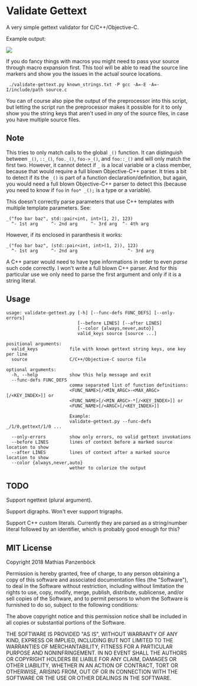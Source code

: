 Validate Gettext
================

A very simple gettext validator for C/C++/Objective-C.

Example output:

![](https://i.imgur.com/QzsdxsA.png)

If you do fancy things with macros you might need to pass your source through
macro expansion first. This tool will be able to read the source line markers
and show you the issues in the actual source locations.

	 ./validate-gettext.py known_strings.txt -P gcc -A=-E -A=-I/include/path source.c

You can of course also pipe the output of the preprocessor into this script,
but letting the script run the preprocessor makes it possible for it to only
show you the string keys that aren't used in *any* of the source files, in
case you have multiple source files.

Note
----

This tries to only match calls to the global `_()` function. It can distinguish
between `_()`, `::_()`, `foo._()`, `foo->_()`, and `foo::_()` and will only
match the first two. However, it cannot detect if `_` is a local variable or a
class member, because that would require a full blown Objective-C++ parser. It
tries a bit to detect if its the `_()` is part of a function
declaration/definition, but again, you would need a full blown Objective-C++
parser to detect this (because you need to know if `foo` in `foo* _();` is
a type or a variable).

This doesn't correctly parse parameters that use C++ templates with multiple
template parameters. See:

    _("foo bar baz", std::pair<int, int>(1, 2), 123)
      ^- 1st arg     ^- 2nd arg     ^- 3rd arg  ^- 4th arg

However, if its enclosed in paranthesis it works:

    _("foo bar baz", (std::pair<int, int>(1, 2)), 123)
      ^- 1st arg     ^- 2nd arg                   ^- 3rd arg

A C++ parser would need to have type informations in order to even _parse_ such
code correctly. I won't write a full blown C++ parser. And for this particular
use we only need to parse the first argument and only if it is a string literal.

Usage
-----

	usage: validate-gettext.py [-h] [--func-defs FUNC_DEFS] [--only-errors]
	                           [--before LINES] [--after LINES]
	                           [--color {always,never,auto}]
	                           valid_keys source [source ...]
	
	positional arguments:
	  valid_keys            file with known gettext string keys, one key per line
	  source                C/C++/Objective-C source file
	
	optional arguments:
	  -h, --help            show this help message and exit
	  --func-defs FUNC_DEFS
	                        comma separated list of function definitions:
	                        <FUNC_NAME>[/<MIN_ARGC>-<MAX_ARGC>[/<KEY_INDEX>]] or
	                        <FUNC_NAME>[/<MIN_ARGC>-*[/<KEY_INDEX>]] or
	                        <FUNC_NAME>[/<ARGC>[/<KEY_INDEX>]]
	                        
	                        Example:
	                        validate-gettext.py --func-defs _/1/0,gettext/1/0 ...
	                        
	  --only-errors         show only errors, no valid gettext invokations
	  --before LINES        lines of context before a marked source location to show
	  --after LINES         lines of context after a marked source location to show
	  --color {always,never,auto}
	                        wether to colorize the output

TODO
----

Support ngettext (plural argument).

Support digraphs. Won't ever support trigraphs.

Support C++ custom literals. Currently they are parsed as a string/number
literal followed by an identifier, which is probably good enough for this?

MIT License
-----------

Copyright 2018 Mathias Panzenböck

Permission is hereby granted, free of charge, to any person obtaining a copy of
this software and associated documentation files (the "Software"), to deal in
the Software without restriction, including without limitation the rights to
use, copy, modify, merge, publish, distribute, sublicense, and/or sell copies of
the Software, and to permit persons to whom the Software is furnished to do so,
subject to the following conditions:

The above copyright notice and this permission notice shall be included in all
copies or substantial portions of the Software.

THE SOFTWARE IS PROVIDED "AS IS", WITHOUT WARRANTY OF ANY KIND, EXPRESS OR
IMPLIED, INCLUDING BUT NOT LIMITED TO THE WARRANTIES OF MERCHANTABILITY, FITNESS
FOR A PARTICULAR PURPOSE AND NONINFRINGEMENT. IN NO EVENT SHALL THE AUTHORS OR
COPYRIGHT HOLDERS BE LIABLE FOR ANY CLAIM, DAMAGES OR OTHER LIABILITY, WHETHER
IN AN ACTION OF CONTRACT, TORT OR OTHERWISE, ARISING FROM, OUT OF OR IN
CONNECTION WITH THE SOFTWARE OR THE USE OR OTHER DEALINGS IN THE SOFTWARE.
